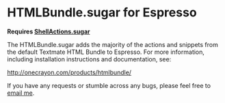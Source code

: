 HTMLBundle.sugar for Espresso
=============================

**Requires [ShellActions.sugar](https://github.com/onecrayon/ShellActions-sugar)**

The HTMLBundle.sugar adds the majority of the actions and snippets from the
default Textmate HTML Bundle to Espresso.  For more information, including
installation instructions and documentation, see:

<http://onecrayon.com/products/htmlbundle/>

If you have any requests or stumble across any bugs, please feel free to 
[email me](http://onecrayon.com/about/contact).